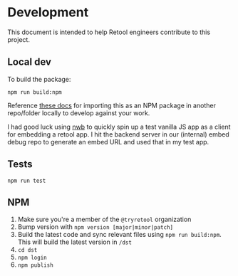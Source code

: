 # Development 

This document is intended to help Retool engineers contribute to this project. 

## Local dev

To build the package:

`npm run build:npm`

Reference [these docs](https://docs.npmjs.com/cli/v10/commands/npm-link) for importing this as an NPM package in another repo/folder locally to develop against your work.

I had good luck using [nwb](https://github.com/insin/nwb) to quickly spin up a test vanilla JS app as a client for embedding a retool app. I hit the backend server in our (internal) embed debug repo to generate an embed URL and used that in my test app.

## Tests

`npm run test`

## NPM

1. Make sure you're a member of the `@tryretool` organization
2. Bump version with `npm version [major|minor|patch]`
3. Build the latest code and sync relevant files using `npm run build:npm`. This will build the latest version in `/dst`
4. `cd dst`
4. `npm login`
5. `npm publish`
